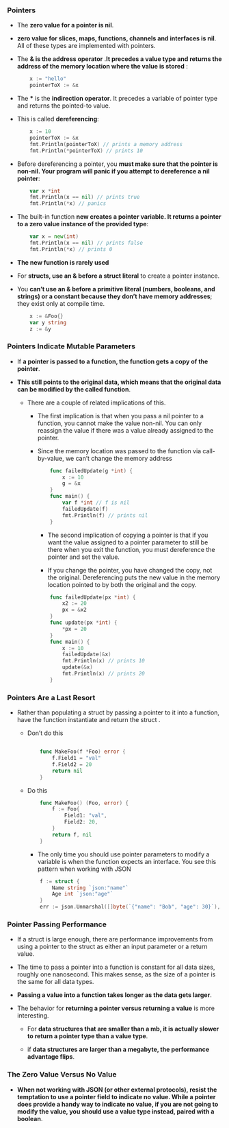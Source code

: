 ### Pointers

- The **zero value for a pointer is nil**.
- **zero value for slices, maps, functions, channels and interfaces is nil**. All of these types are implemented with pointers.
- The **& is the address operator** .**It precedes a value type and returns the address of the memory location where the value is stored** :
  
    ```go
        x := "hello"
        pointerToX := &x
    ```

- The **\*** is the **indirection operator**. It precedes a variable of pointer type and returns the pointed-to value. 

- This is called **dereferencing**:

    ```go
        x := 10
        pointerToX := &x
        fmt.Println(pointerToX) // prints a memory address
        fmt.Println(*pointerToX) // prints 10
    ```

- Before dereferencing a pointer, you **must make sure that the pointer is non-nil. Your program will panic if you attempt to dereference a nil pointer**:

    ```go
        var x *int
        fmt.Println(x == nil) // prints true
        fmt.Println(*x) // panics
    ```

- The built-in function **new creates a pointer variable. It returns a pointer to a zero value instance of the provided type**:

    ```go
        var x = new(int)
        fmt.Println(x == nil) // prints false
        fmt.Println(*x) // prints 0
    ```
- **The new function is rarely used**

- For **structs, use an & before a struct literal** to create a
pointer instance. 

- You **can’t use an & before a primitive literal (numbers, booleans, and strings) or a constant because they don’t have memory addresses**; they exist only at
compile time.

    ```go
        x := &Foo{}
        var y string
        z := &y
    ```

### Pointers Indicate Mutable Parameters

- If **a pointer is passed to a function, the function gets a copy of the pointer**.
- **This still points to the original data, which means that the original data can be modified by the called function**.

    - There are a couple of related implications of this.
      
      - The first implication is that when you pass a nil pointer to a function, you cannot make the value non-nil. You can only reassign the value if there was a value already assigned to the pointer.
  
      - Since the memory location was passed to the function via call-by-value, we can’t change the memory address

        ```go
            func failedUpdate(g *int) {
                x := 10
                g = &x
            }
            func main() {
                var f *int // f is nil
                failedUpdate(f)
                fmt.Println(f) // prints nil
            }
        ```

        - The second implication of copying a pointer is that if you want the value assigned to a pointer parameter to still be there when you exit the function, you must dereference the pointer and set the value. 
        
        - If you change the pointer, you have changed the copy, not the original. Dereferencing puts the new value in the memory location pointed to by both the original and the copy.

        ```go
            func failedUpdate(px *int) {
                x2 := 20
                px = &x2
            }
            func update(px *int) {
                *px = 20
            }
            func main() {
                x := 10
                failedUpdate(&x)
                fmt.Println(x) // prints 10
                update(&x)
                fmt.Println(x) // prints 20
            }
        ```
### Pointers Are a Last Resort

- Rather than populating a struct by passing a pointer to it into a function, have
the function instantiate and return the struct .

  - Don’t do this

    ```go

        func MakeFoo(f *Foo) error {
            f.Field1 = "val"
            f.Field2 = 20
            return nil
        }
    ```
  - Do this

    ```go
        func MakeFoo() (Foo, error) {
            f := Foo{
                Field1: "val",
                Field2: 20,
            }
            return f, nil
        }
    ```

    - The only time you should use pointer parameters to modify a variable is when the function expects an interface. You see this pattern when working with JSON

    ```go
        f := struct {
            Name string `json:"name"`
            Age int `json:"age"`
        }
        err := json.Unmarshal([]byte(`{"name": "Bob", "age": 30}`), &f)
    ```


### Pointer Passing Performance

- If a struct is large enough, there are performance improvements from using a pointer to the struct as either an input parameter or a return value. 

- The time to pass a pointer into a function is constant for all data sizes, roughly one nanosecond. This makes sense, as the size of a pointer is the same for all data types. 

- **Passing a value into a function takes longer as the data gets larger**.

- The behavior for **returning a pointer versus returning a value** is more interesting. 
  
  - For **data structures that are smaller than a mb, it is actually slower to return a pointer type than a value type**. 
  
  - if **data structures are larger than a megabyte, the performance advantage flips**.

### The Zero Value Versus No Value

- **When not working with JSON (or other external protocols), resist the temptation to use a pointer field to indicate no value. While a pointer does provide a handy way to indicate no value, if you are not going to modify the value, you should use a value type instead, paired with a boolean**.